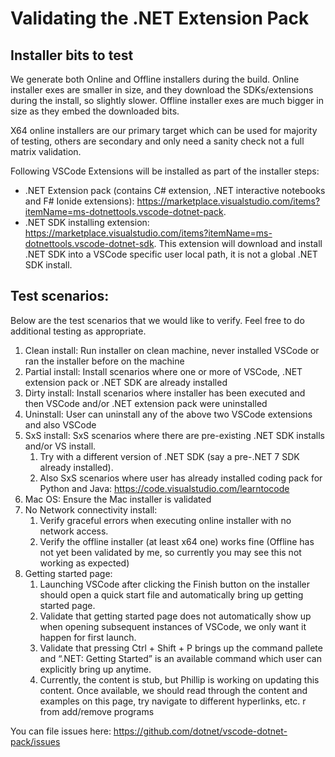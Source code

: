 # Validating the .NET Extension Pack

## Installer bits to test
 
We generate both Online and Offline installers during the build. Online installer exes are smaller in size, and they download the SDKs/extensions during the install, so slightly slower. Offline installer exes are much bigger in size as they embed the downloaded bits. 

X64 online installers are our primary target which can be used for majority of testing, others are secondary and only need a sanity check not a full matrix validation.
 
Following VSCode Extensions will be installed as part of the installer steps:
- .NET Extension pack (contains C# extension, .NET interactive notebooks and F# Ionide extensions): https://marketplace.visualstudio.com/items?itemName=ms-dotnettools.vscode-dotnet-pack.
- .NET SDK installing extension: https://marketplace.visualstudio.com/items?itemName=ms-dotnettools.vscode-dotnet-sdk. This extension will download and install .NET SDK into a VSCode specific user local path, it is not a global .NET SDK install.
 
## Test scenarios:
 
Below are the test scenarios that we would like to verify. Feel free to do additional testing as appropriate.
 
1. Clean install: Run installer on clean machine, never installed VSCode or ran the installer before on the machine
2. Partial install: Install scenarios where one or more of VSCode, .NET extension pack or .NET SDK are already installed
3. Dirty install: Install scenarios where installer has been executed and then VSCode and/or .NET extension pack were uninstalled
4. Uninstall: User can uninstall any of the above two VSCode extensions and also VSCode
5. SxS install: SxS scenarios where there are pre-existing .NET SDK installs and/or VS install. 
    1. Try with a different version of .NET SDK (say a pre-.NET 7 SDK already installed). 
    2. Also SxS scenarios where user has already installed coding pack for Python and Java: https://code.visualstudio.com/learntocode
6. Mac OS: Ensure the Mac installer is validated
7. No Network connectivity install: 
    1. Verify graceful errors when executing online installer with no network access.
    2. Verify the offline installer (at least x64 one) works fine (Offline has not yet been validated by me, so currently you may see this not working as expected)
8. Getting started page:
    1. Launching VSCode after clicking the Finish button on the installer should open a quick start file and automatically bring up getting started page.
    2. Validate that getting started page does not automatically show up when opening subsequent instances of VSCode, we only want it happen for first launch.
    3. Validate that pressing Ctrl + Shift + P brings up the command pallete and “.NET: Getting Started” is an available command which user can explicitly bring up anytime.
    4. Currently, the content is stub, but Phillip is working on updating this content. Once available, we should read through the content and examples on this page, try navigate to different hyperlinks, etc. r from add/remove programs
 
You can file issues here: https://github.com/dotnet/vscode-dotnet-pack/issues
